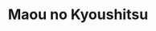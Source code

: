 --- 
title: "Maou no Kyoushitsu"
publishdate: "2019-7-4T16:48:46+02:00"
src: "https://365manga.net/manga/maou-no-kyoushitsu"
image: "https://data.365manga.net/images/thumbnails/15835-maou-no-kyoushitsu.jpg"
description: "An oneshot by Yoshikawa Miki; a teacher for the fifth graders claims to be the king of the underworld!? Some of the students then decides to investigate him, is he really from hell?"
---